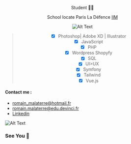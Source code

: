

<center>


  Student 🧑‍🎓

  School locate Paris La Défence [IIM](https://www.iim.fr/)


![Alt Text](https://www.iim.fr/ecole-web/wp-content/uploads/2020/09/logo-iim-paris.png)
>- [x] Photoshop| Adobe XD | Illustrator
>- [x] JavaScript
>- [x] PHP
> - [x] Wordpress Shopyfy
> - [x] SQL
>- [x] UI>UX
>- [x] Symfony
>- [x] Tailwind
>- [x] Vue.js

</center>




#### Contact me : 
* romain_malaterre@hotmail.fr 
* romain.malaterre@edu.devinci.fr
* [Linkedin](https://www.linkedin.com/in/romain-malaterre/)

![Alt Text](https://media2.giphy.com/media/du3J3cXyzhj75IOgvA/giphy.gif?cid=ecf05e47g1uywtuio2b40gyo0n6h8fno12q0g99rh9mr28xt&rid=giphy.gif&ct=g)
### See You 👋


